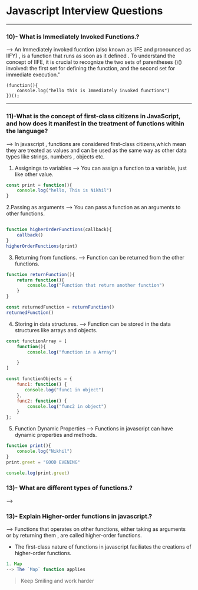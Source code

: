 # Javascript Interview Questions
***
### 10)- What is Immediately Invoked Functions.?
--> An Immediately invoked fucntion  (also known as IIFE and pronounced as IIFY) , is a function that runs as soon as it defined . To understand the concept of IIFE, it is crucial to recognize the two sets of parentheses ()() involved: the first set for defining the function, and the second set for immediate execution."

```Javscript
(function(){
    console.log("hello this is Immediately invoked functions")
})();
```
---
### 11)-What is the concept of first-class citizens in JavaScript, and how does it manifest in the treatment of functions within the language?
--> In javascript , functions are considered first-class citizens,which mean they are treated as values and can be used as the same way as other data types like strings, numbers , objects etc.

1. Assignings to variables
--> You can assign a function to a variable, just like other value.
```Javascript
const print = function(){
    console.log("hello, This is Nikhil")
}
```
2.Passing as arguments
--> You can pass a function as an arguments to other functions.
```Javascript

function higherOrderFunctions(callback){
    callback()
}
higherOrderFunctions(print)

```
3. Returning from functions.
--> Function can be returned from the other functions.
```Javascript
function returnFunction(){
    return function(){
        console.log("Function that return another function")
    }
}

const returnedFunction = returnFunction()
returnedFunction()
```

4. Storing in data structures.
--> Function can be stored in the data structures like arrays and objects.
```Javascript
const functionArray = [
    function(){
        console.log("function in a Array")

    }
]

const functionObjects = {
    func1: function() {
       console.log("func1 in object")
    },
    func2: function() {
        console.log("func2 in object")
    }
};
```
5. Function Dynamic Properties
--> Functions in javascript can have dynamic properties and methods.
```Javascript
function print(){
    console.log("Nikhil")
}
print.greet = "GOOD EVENING"

console.log(print.greet)
```
### 13)- What are different types of functions.?
--> 







### 13)- Explain Higher-order functions in javascript.?
--> Functions that operates on other functions, either taking as arguments or by returning them , are called higher-order functions. 
- The first-class nature of functions in javascript faciliates the creations of higher-order functions.
```Javascript
1. Map 
--> The `Map` function applies 
```




>Keep Smiling and work harder

